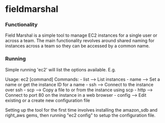 # fieldmarshal

### Functionality
Field Marshal is a simple tool to manage EC2 instances for a single
user or across a team.  The main functionality revolves around
shared naming for instances across a team so they can be accessed
by a common name.  

### Running
Simple running 'ec2' will list the options available.  E.g.

Usage: ec2 [command]
	Commands:
	  - list 	--> List instances
	  - name	--> Set a name or get the instance ID for a name
	  - ssh		--> Connect to the instance over ssh
	  - scp		--> Copy a file to or from the instance using scp
	  - http	--> Connect to port 80 on the instance in a web browser
	  - config	--> Edit existing or a create new configuration file

Setting up the tool for the first time involves installing the
amazon_sdb and right_aws gems, then running "ec2 config" to setup
the configuration file.
